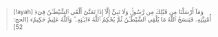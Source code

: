 > [!ayah]
﴿وَمَآ أَرْسَلْنَا مِن قَبْلِكَ مِن رَّسُولٍۢ وَلَا نَبِىٍّ إِلَّآ إِذَا تَمَنَّىٰٓ أَلْقَى ٱلشَّيْطَـٰنُ فِىٓ أُمْنِيَّتِهِۦ فَيَنسَخُ ٱللَّهُ مَا يُلْقِى ٱلشَّيْطَـٰنُ ثُمَّ يُحْكِمُ ٱللَّهُ ءَايَـٰتِهِۦ ۗ وَٱللَّهُ عَلِيمٌ حَكِيمٌ﴾ [الحج: 52]